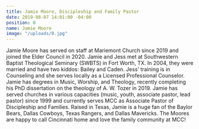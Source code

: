 ```yaml
---
title: Jamie Moore, Discipleship and Family Pastor
date: 2019-08-07 14:01:00 -04:00
position: 0
name: Jamie Moore
image: "/uploads/0.jpg"
---
```


Jamie Moore has served on staff at Mariemont Church since 2019 and joined the Elder Council in 2020. Jamie and Jess met at Southwestern Baptist Theological Seminary (SWBTS) in Fort Worth, TX. In 2004, they were married and have two kiddos: Bailey and Caden. Jess’ training is in Counseling and she serves locally as a Licensed Professional Counselor. Jamie has degrees in Music, Worship, and Theology, recently completing his PhD dissertation on the theology of A. W. Tozer in 2019. Jamie has served churches in various capacities (music, youth, associate pastor, lead pastor) since 1999 and currently serves MCC as Associate Pastor of Discipleship and Families. Raised in Texas, Jamie is a huge fan of the Baylor Bears, Dallas Cowboys, Texas Rangers, and Dallas Mavericks. The Moores are happy to call Cincinnati home and love the family community at MCC!